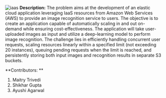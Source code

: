 ![iaas](https://github.com/maitry98/Infrastructure-As-Service---Project/assets/147111812/8085dba6-a492-4538-a7fa-0041970c23f0)
**Description:** 
The problem aims at the development of an elastic cloud application leveraging IaaS resources from Amazon Web Services (AWS) to provide an image recognition service to users. The objective is to create an application capable of automatically scaling in and out on-demand while ensuring cost-effectiveness. The application will take user-uploaded images as input and utilize a deep-learning model to perform image recognition. The challenge lies in efficiently handling concurrent user requests, scaling resources linearly within a specified limit (not exceeding 20 instances), queuing pending requests when the limit is reached, and persistently storing both input images and recognition results in separate S3 buckets. 

**Contributors: **
1. Maitry Trivedi
2. Shikhar Gupta
3. Ayushi Agarwal 
